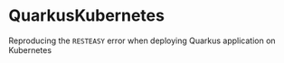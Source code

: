 # QuarkusKubernetes
Reproducing the `RESTEASY` error when deploying Quarkus application on Kubernetes
